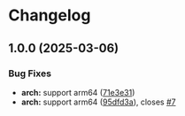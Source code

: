 # Changelog

## 1.0.0 (2025-03-06)


### Bug Fixes

* **arch:** support arm64 ([71e3e31](https://github.com/asdf-community/asdf-mimirtool/commit/71e3e319943db66be58ca0d17063362ab6201567))
* **arch:** support arm64 ([95dfd3a](https://github.com/asdf-community/asdf-mimirtool/commit/95dfd3a68c850cd32bc3c825949450c8bb4cf47a)), closes [#7](https://github.com/asdf-community/asdf-mimirtool/issues/7)
